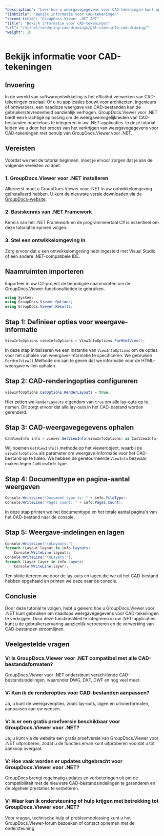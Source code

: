 ```yaml
---
"description": "Leer hoe u weergavegegevens voor CAD-tekeningen kunt ophalen met GroupDocs.Viewer voor .NET. Verbeter uw .NET-toepassingen met naadloze verwerking van CAD-bestanden."
"linktitle": "Bekijk informatie voor CAD-tekeningen"
"second_title": "GroupDocs.Viewer .NET API"
"title": "Bekijk informatie voor CAD-tekeningen"
"url": "/nl/net/rendering-cad-drawings/get-view-info-cad-drawing/"
"weight": 10
---
```


# Bekijk informatie voor CAD-tekeningen

## Invoering
In de wereld van softwareontwikkeling is het efficiënt verwerken van CAD-tekeningen cruciaal. Of u nu applicaties bouwt voor architecten, ingenieurs of ontwerpers, een naadloze weergave van CAD-bestanden kan de gebruikerstevredenheid aanzienlijk verhogen. GroupDocs.Viewer voor .NET biedt een krachtige oplossing om de weergavemogelijkheden van CAD-bestanden moeiteloos te integreren in uw .NET-applicaties. In deze tutorial leiden we u door het proces van het verkrijgen van weergavegegevens voor CAD-tekeningen met behulp van GroupDocs.Viewer voor .NET.
## Vereisten
Voordat we met de tutorial beginnen, moet je ervoor zorgen dat je aan de volgende vereisten voldoet:
### 1. GroupDocs.Viewer voor .NET installeren
Allereerst moet u GroupDocs.Viewer voor .NET in uw ontwikkelomgeving geïnstalleerd hebben. U kunt de nieuwste versie downloaden via de [GroupDocs-website](https://releases.groupdocs.com/viewer/net/).
### 2. Basiskennis van .NET Framework
Kennis van het .NET Framework en de programmeertaal C# is essentieel om deze tutorial te kunnen volgen.
### 3. Stel een ontwikkelomgeving in
Zorg ervoor dat u een ontwikkelomgeving hebt ingesteld met Visual Studio of een andere .NET-compatibele IDE.

## Naamruimten importeren
Importeer in uw C#-project de benodigde naamruimten om de GroupDocs.Viewer-functionaliteiten te gebruiken.

```csharp
using System;
using GroupDocs.Viewer.Options;
using GroupDocs.Viewer.Results;
```

## Stap 1: Definieer opties voor weergave-informatie
```csharp
ViewInfoOptions viewInfoOptions = ViewInfoOptions.ForHtmlView();
```
In deze stap initialiseren we een instantie van `ViewInfoOptions` om de opties voor het ophalen van weergave-informatie te specificeren. We gebruiken `ForHtmlView()` Methode om aan te geven dat we informatie voor de HTML-weergave willen ophalen.
## Stap 2: CAD-renderingopties configureren
```csharp
viewInfoOptions.CadOptions.RenderLayouts = true;
```
Hier zetten we `RenderLayouts` eigendom van `true` om alle lay-outs op te nemen. Dit zorgt ervoor dat alle lay-outs in het CAD-bestand worden gerenderd.
## Stap 3: CAD-weergavegegevens ophalen
```csharp
CadViewInfo info = viewer.GetViewInfo(viewInfoOptions) as CadViewInfo;
```
Wij noemen `GetViewInfo()` methode op het viewerobject, waarbij de `viewInfoOptions` als parameter om weergave-informatie voor het CAD-bestand op te halen. We hebben de geretourneerde `ViewInfo` bezwaar maken tegen `CadViewInfo` type.
## Stap 4: Documenttype en pagina-aantal weergeven
```csharp
Console.WriteLine("Document type is: " + info.FileType);
Console.WriteLine("Pages count: " + info.Pages.Count);
```
In deze stap printen we het documenttype en het totale aantal pagina's van het CAD-bestand naar de console.
## Stap 5: Weergave-indelingen en lagen
```csharp
Console.WriteLine("\nLayouts:");
foreach (Layout layout in info.Layouts)
    Console.WriteLine(layout);
Console.WriteLine("\nLayers:");
foreach (Layer layer in info.Layers)
    Console.WriteLine(layer);
```
Ten slotte itereren we door de lay-outs en lagen die we uit het CAD-bestand hebben opgehaald en printen we deze naar de console.

## Conclusie
Door deze tutorial te volgen, hebt u geleerd hoe u GroupDocs.Viewer voor .NET kunt gebruiken om naadloos weergavegegevens voor CAD-tekeningen te verkrijgen. Door deze functionaliteit te integreren in uw .NET-applicaties kunt u de gebruikerservaring aanzienlijk verbeteren en de verwerking van CAD-bestanden stroomlijnen.
## Veelgestelde vragen
### V: Is GroupDocs.Viewer voor .NET compatibel met alle CAD-bestandsformaten?
GroupDocs.Viewer voor .NET ondersteunt verschillende CAD-bestandsindelingen, waaronder DWG, DXF, DWF en nog veel meer.
### V: Kan ik de renderopties voor CAD-bestanden aanpassen?
Ja, u kunt de weergaveopties, zoals lay-outs, lagen en uitvoerformaten, aanpassen aan uw wensen.
### V: Is er een gratis proefversie beschikbaar voor GroupDocs.Viewer voor .NET?
Ja, u kunt via de website een gratis proefversie van GroupDocs.Viewer voor .NET uitproberen, zodat u de functies ervan kunt uitproberen voordat u tot aankoop overgaat.
### V: Hoe vaak worden er updates uitgebracht voor GroupDocs.Viewer voor .NET?
GroupDocs brengt regelmatig updates en verbeteringen uit om de compatibiliteit met de nieuwste CAD-bestandsindelingen te garanderen en de algehele prestaties te verbeteren.
### V: Waar kan ik ondersteuning of hulp krijgen met betrekking tot GroupDocs.Viewer voor .NET?
Voor vragen, technische hulp of probleemoplossing kunt u het GroupDocs.Viewer-forum bezoeken of contact opnemen met de ondersteuning.